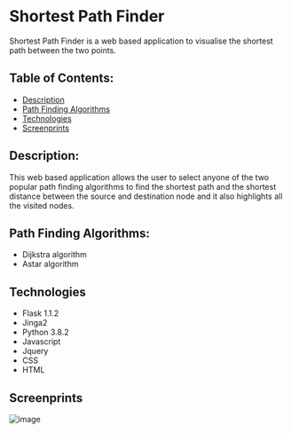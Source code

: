 # Shortest Path Finder

Shortest Path Finder is a web based application to visualise the shortest path between the two points.

## Table of Contents:
* [Description](#Description)
* [Path Finding Algorithms](#Path-Finding-Algorithms)
* [Technologies](#Technologies)
* [Screenprints](#Screenprints)

## Description: <br>
This web based application allows the user to select anyone of the two popular path finding algorithms to find the shortest path and the shortest distance between the source and destination node and it also highlights all the visited nodes.

## Path Finding Algorithms:
* Dijkstra algorithm
* Astar algorithm

## Technologies
* Flask 1.1.2
* Jinga2
* Python 3.8.2
* Javascript
* Jquery
* CSS
* HTML

## Screenprints

![image](https://user-images.githubusercontent.com/8282374/79353895-500bf800-7f59-11ea-99bc-ec4d0229c27d.png)

<br>


